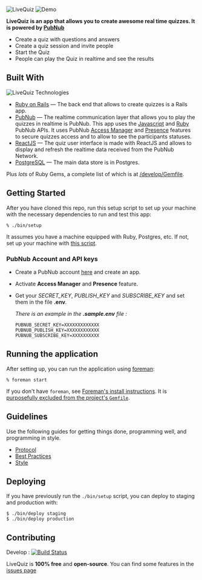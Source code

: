 ![LiveQuiz](http://cl.ly/image/1v1227352r2S/Screen%20Shot%202015-07-27%20at%2023.48.12.png)
![Demo](http://cl.ly/image/0N2x3G0P473Z/Screen%20Shot%202015-07-27%20at%2023.40.01.png)

__LiveQuiz is an app that allows you to create awesome real time quizzes. It is powered by [PubNub](https://www.pubnub.com/)__

- Create a quiz with questions and answers
- Create a quiz session and invite people
- Start the Quiz
- People can play the Quiz in realtime and see the results



## Built With
![LiveQuiz Technologies](http://cl.ly/image/2i260O0G1m1S/livequiz-tech.png)


- [Ruby on Rails](https://github.com/rails/rails) &mdash; The back end that allows to create quizzes is a Rails app.
- [PubNub](https://www.pubnub.com/) &mdash; The realtime communication layer that allows you to play the quizzes in realtime is PubNub. This app uses the [Javascript](https://github.com/pubnub/javascript) and [Ruby](https://github.com/pubnub/ruby) PubNub APIs. It uses PubNub [Access Manager](http://www.pubnub.com/products/access-manager/) and [Presence](http://www.pubnub.com/products/presence/) features to secure quizzes access and to allow to see the participants statuses.
- [ReactJS](https://github.com/facebook/react) &mdash; The quiz user interface is made with ReactJS and allows to display and refresh the realtime data received from the PubNub Network.
- [PostgreSQL](http://www.postgresql.org/) &mdash; The main data store is in Postgres.

Plus *lots* of Ruby Gems, a complete list of which is at [/develop/Gemfile](https://github.com/supertinou/livequiz/blob/master/Gemfile).



## Getting Started

After you have cloned this repo, run this setup script to set up your machine
with the necessary dependencies to run and test this app:

    % ./bin/setup

It assumes you have a machine equipped with Ruby, Postgres, etc. If not, set up
your machine with [this script].

[this script]: https://github.com/thoughtbot/laptop

### PubNub Account and API keys

- Create a PubNub account [here](https://www.pubnub.com/) and create an app.
- Activate __Access Manager__ and __Presence__ feature.
- Get your *SECRET_KEY*, *PUBLISH_KEY* and *SUBSCRIBE_KEY* and set them in the file __.env__. 

    *There is an example in the __.sample.env__ file :*
    ```
    PUBNUB_SECRET_KEY=XXXXXXXXXXXXX
    PUBNUB_PUBLISH_KEY=XXXXXXXXXXXX
    PUBNUB_SUBSCRIBE_KEY=XXXXXXXXXX
    ```

## Running the application

After setting up, you can run the application using [foreman]:

    % foreman start

If you don't have `foreman`, see [Foreman's install instructions][foreman]. It
is [purposefully excluded from the project's `Gemfile`][exclude].

[foreman]: https://github.com/ddollar/foreman
[exclude]: https://github.com/ddollar/foreman/pull/437#issuecomment-41110407

## Guidelines

Use the following guides for getting things done, programming well, and
programming in style.

* [Protocol](http://github.com/thoughtbot/guides/blob/master/protocol)
* [Best Practices](http://github.com/thoughtbot/guides/blob/master/best-practices)
* [Style](http://github.com/thoughtbot/guides/blob/master/style)

## Deploying

If you have previously run the `./bin/setup` script,
you can deploy to staging and production with:

    $ ./bin/deploy staging
    $ ./bin/deploy production
    
## Contributing

Develop : [![Build Status](https://travis-ci.org/supertinou/livequiz.svg?branch=develop)](https://travis-ci.org/supertinou/livequiz)

LiveQuiz is **100% free** and **open-source**. 
You can find some features in the [issues page](https://github.com/supertinou/livequiz/issues)

